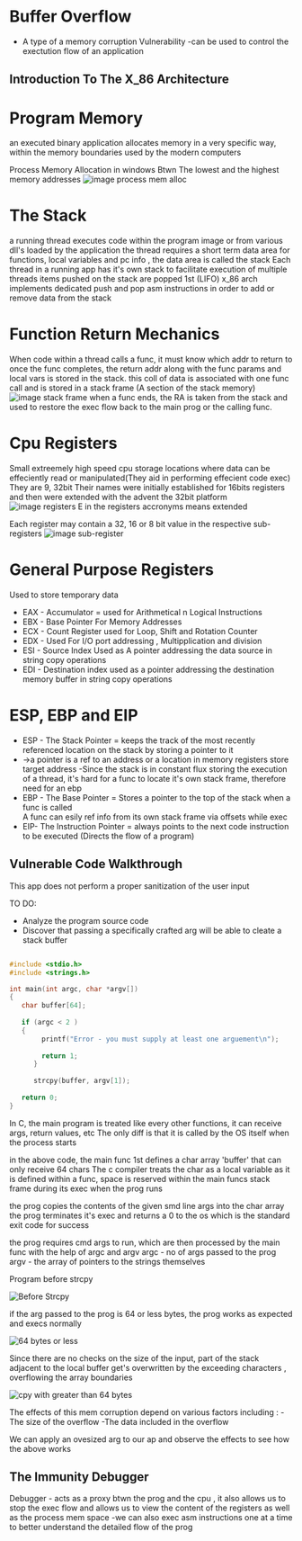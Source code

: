 # Buffer Overflow 
- A type of a memory corruption Vulnerability
-can be used to control the exectution flow of an application 

## Introduction To The X_86 Architecture
# Program Memory
 an executed binary application allocates memory in a very specific way, within the memory boundaries used by the modern computers
 
 Process Memory Allocation in windows Btwn The lowest and the highest memory addresses
 ![image process mem alloc](ss/win-process-mem-alloc.png)
 
# The Stack
 a running thread executes code within the program image or from various dll's loaded by the application
 the thread requires a short term data area for functions, local variables and  pc info , the data area is called the stack
 Each thread in a running app has it's own stack to facilitate execution of multiple threads
 items pushed on the stack are popped 1st (LIFO)
 x_86 arch implements dedicated push and pop asm instructions in order to add or remove data from the stack
 
# Function Return Mechanics
 When code within a thread calls a func, it must know which addr to return to once the func completes, the return addr along with the func params and local vars is stored in the stack. this coll of data is associated with one func call and is stored in a stack frame (A section of the stack memory)
 ![image stack frame](ss/Stack_Frame.png)
 when a func ends, the RA is taken from the stack and used to restore the exec flow back to the main prog or the calling func.
 
# Cpu Registers
Small extreemely high speed cpu storage locations where data can be effeciently read or manipulated(They aid in performing effecient code exec)
They are  9, 32bit
 Their names were initially established for 16bits registers and then were extended with the advent the 32bit platform
 ![image registers](ss/Registers.png)
 E in the registers accronyms means extended
  
  Each register may contain a 32, 16 or 8 bit value in the respective sub-registers
  ![image sub-register](ss/sub-register.png)
  
# General Purpose Registers
 Used to store temporary data
 - EAX - Accumulator = used for Arithmetical n Logical Instructions
 - EBX - Base Pointer For Memory Addresses
 - ECX - Count Register used for Loop, Shift and Rotation Counter
 - EDX - Used For I/O port addressing , Multipplication and division
 - ESI - Source Index Used as A pointer addressing the data source in string copy operations 
 - EDI - Destination index used as a pointer addressing the destination memory buffer in string copy operations  
 
# ESP, EBP and EIP 
 - ESP - The Stack Pointer = keeps the track of the most recently referenced location on the stack by storing a pointer to it
 - ->a pointer is a ref to an address or a location in memory 
 registers store target address
 -Since the stack is in constant flux storing the execution of a thread, it's hard for a func to locate it's own stack frame, therefore need for an ebp 
 - EBP - The Base Pointer = Stores a pointer to the top of the stack when a func is called  
 A func can esily ref info from its own stack frame via offsets while exec
 - EIP- The Instruction Pointer = always points to the next code instruction to be executed (Directs the flow of a program)
 
## Vulnerable Code Walkthrough
This app does not perform a proper sanitization of the user input

TO DO:
- Analyze the program source code
- Discover that passing a specifically crafted arg will be able to cleate a stack buffer

```C

#include <stdio.h>
#include <strings.h>

int main(int argc, char *argv[])
{
   char buffer[64];
   
   if (argc < 2 )
   { 
        printf("Error - you must supply at least one arguement\n");
        
        return 1;
      }
   
      strcpy(buffer, argv[1]);
   
   return 0;
}

```
In C, the main program is treated like every other functions, it can receive args, return values, etc
The only diff is that it is called by the OS itself when the process starts

in the above code, the main func 1st defines a char array 'buffer' that can only receive 64 chars
The c compiler treats the char as a local variable as it is defined within a func, space is reserved within the main funcs stack frame during its exec when the prog runs

the prog copies the contents of the given smd line args into the char array 
the prog terminates it's exec and returns a 0 to the os which is the standard exit code for success

the prog requires cmd args to run, which are then processed by the main func with the help of argc and argv 
argc - no of args passed to the prog 
argv - the array of pointers to the strings themselves

Program before strcpy

![Before Strcpy](/ss/b4_cpy.png)

if the arg passed to the prog is 64 or less bytes, the prog works as expected and execs normally

![64 bytes or less](/ss/cpy_with_64char_or_less.png)

Since there are no checks on the size of the input, part of the stack adjacent to the local buffer get's overwritten by the exceeding characters , overflowing the array boundaries 

![cpy with greater than 64 bytes](/ss/cpy_with_more_than_64_chars.png)

The effects of this mem corruption depend on various factors including :
-The size of the overflow
-The data included in the overflow  

We can apply an ovesized arg to our ap and observe the effects to see how the above works

## The Immunity Debugger 
Debugger - acts as a proxy btwn the prog and the cpu , it also allows us to stop the exec flow and allows us to view the content of the registers as well as the process mem space
-we can also exec asm instructions one at a time to better understand the detailed flow of the prog


